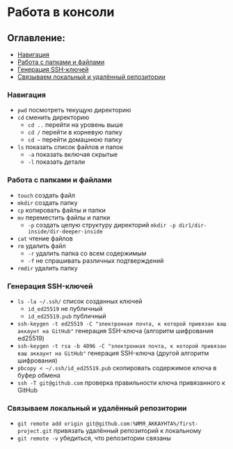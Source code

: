 # Работа в консоли

## Оглавление:

- [Навигация](#навигация)
- [Работа с папками и файлами](#работа-с-папками-и-файлами)
- [Генерация SSH-ключей](#генерация-ssh-ключей)
- [Связываем локальный и удалённый репозитории](#связываем-локальный-и-удалённый-репозитории)

### Навигация

- `pwd` посмотреть текущую директорию
- `cd` сменить директорию
  - `cd ..` перейти на уровень выше
  - `cd /` перейти в корневую папку
  - `cd ~` перейти домашнюю папку
- `ls` показать список файлов и папок
  - `-a` показать включая скрытые
  - `-l` показать детали

### Работа с папками и файлами

- `touch` создать файл
- `mkdir` создать папку
- `cp` копировать файлы и папки
- `mv` переместить файлы и папки
  - `-p` создать целую структуру директорий `mkdir -p dir1/dir-inside/dir-deeper-inside`
- `cat` чтение файлов
- `rm` удалить файл
  - `-r` удалить папка со всем содержимым
  - `-f` не спрашивать различных подтверждений
- `rmdir` удалить папку

### Генерация SSH-ключей

- `ls -la ~/.ssh/` список созданных ключей
  - `id_ed25519` не публичный
  - `id_ed25519.pub` публичный
- `ssh-keygen -t ed25519 -C "электронная почта, к которой привязан ваш аккаунт на GitHub"` генерация SSH-ключа (алгоритм шифрования ed25519)
- `ssh-keygen -t rsa -b 4096 -C "электронная почта, к которой привязан ваш аккаунт на GitHub"` генерация SSH-ключа (другой алгоритм шифрования)
- `pbcopy < ~/.ssh/id_ed25519.pub` скопировать содержимое ключа в буфер обмена
- `ssh -T git@github.com` проверка правильности ключа привязанного к GitHub

### Связываем локальный и удалённый репозитории

- `git remote add origin git@github.com:%ИМЯ_АККАУНТА%/first-project.git` привязать удалённый репозиторий к локальному
- `git remote -v` убедиться, что репозитории связаны
